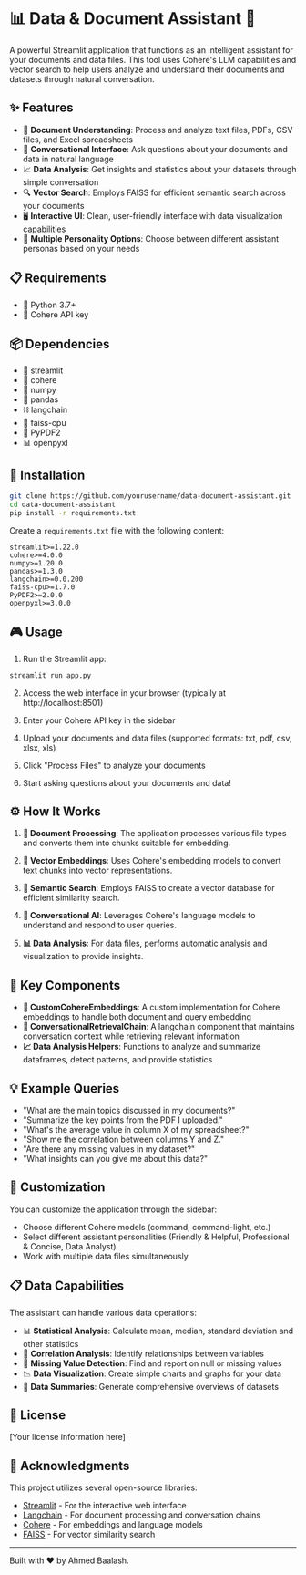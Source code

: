 # 📊 Data & Document Assistant 📝

A powerful Streamlit application that functions as an intelligent assistant for your documents and data files. This tool uses Cohere's LLM capabilities and vector search to help users analyze and understand their documents and datasets through natural conversation.

## ✨ Features

- 📄 **Document Understanding**: Process and analyze text files, PDFs, CSV files, and Excel spreadsheets
- 💬 **Conversational Interface**: Ask questions about your documents and data in natural language
- 📈 **Data Analysis**: Get insights and statistics about your datasets through simple conversation
- 🔍 **Vector Search**: Employs FAISS for efficient semantic search across your documents
- 🖥️ **Interactive UI**: Clean, user-friendly interface with data visualization capabilities
- 🤖 **Multiple Personality Options**: Choose between different assistant personas based on your needs

## 📋 Requirements

- 🐍 Python 3.7+
- 🔑 Cohere API key

## 📦 Dependencies

- 🚀 streamlit
- 🧠 cohere
- 🔢 numpy
- 🐼 pandas
- ⛓️ langchain
- 🔎 faiss-cpu
- 📰 PyPDF2
- 📊 openpyxl

## 🚀 Installation

```bash
git clone https://github.com/yourusername/data-document-assistant.git
cd data-document-assistant
pip install -r requirements.txt
```

Create a `requirements.txt` file with the following content:

```
streamlit>=1.22.0
cohere>=4.0.0
numpy>=1.20.0
pandas>=1.3.0
langchain>=0.0.200
faiss-cpu>=1.7.0
PyPDF2>=2.0.0
openpyxl>=3.0.0
```

## 🎮 Usage

1. Run the Streamlit app:
```bash
streamlit run app.py
```

2. Access the web interface in your browser (typically at http://localhost:8501)

3. Enter your Cohere API key in the sidebar

4. Upload your documents and data files (supported formats: txt, pdf, csv, xlsx, xls)

5. Click "Process Files" to analyze your documents

6. Start asking questions about your documents and data!

## ⚙️ How It Works

1. **📄 Document Processing**: The application processes various file types and converts them into chunks suitable for embedding.

2. **🧮 Vector Embeddings**: Uses Cohere's embedding models to convert text chunks into vector representations.

3. **🔎 Semantic Search**: Employs FAISS to create a vector database for efficient similarity search.

4. **🤖 Conversational AI**: Leverages Cohere's language models to understand and respond to user queries.

5. **📊 Data Analysis**: For data files, performs automatic analysis and visualization to provide insights.

## 🧩 Key Components

- **🔄 CustomCohereEmbeddings**: A custom implementation for Cohere embeddings to handle both document and query embedding
- **💬 ConversationalRetrievalChain**: A langchain component that maintains conversation context while retrieving relevant information
- **📈 Data Analysis Helpers**: Functions to analyze and summarize dataframes, detect patterns, and provide statistics

## 💡 Example Queries

- "What are the main topics discussed in my documents?"
- "Summarize the key points from the PDF I uploaded."
- "What's the average value in column X of my spreadsheet?"
- "Show me the correlation between columns Y and Z."
- "Are there any missing values in my dataset?"
- "What insights can you give me about this data?"

## 🎨 Customization

You can customize the application through the sidebar:
- Choose different Cohere models (command, command-light, etc.)
- Select different assistant personalities (Friendly & Helpful, Professional & Concise, Data Analyst)
- Work with multiple data files simultaneously

## 📋 Data Capabilities

The assistant can handle various data operations:
- 📊 **Statistical Analysis**: Calculate mean, median, standard deviation and other statistics
- 🔗 **Correlation Analysis**: Identify relationships between variables
- 🧹 **Missing Value Detection**: Find and report on null or missing values
- 📉 **Data Visualization**: Create simple charts and graphs for your data
- 📑 **Data Summaries**: Generate comprehensive overviews of datasets

## 📜 License

[Your license information here]

## 🙏 Acknowledgments

This project utilizes several open-source libraries:
- [Streamlit](https://streamlit.io/) - For the interactive web interface
- [Langchain](https://github.com/hwchase17/langchain) - For document processing and conversation chains
- [Cohere](https://cohere.ai/) - For embeddings and language models
- [FAISS](https://github.com/facebookresearch/faiss) - For vector similarity search

---

Built with ❤️ by Ahmed Baalash.
